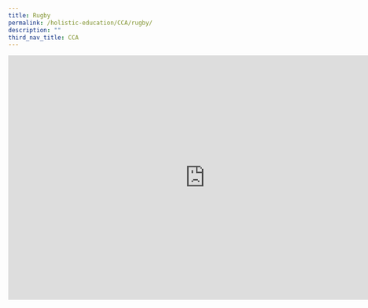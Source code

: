 ```yaml
---
title: Rugby
permalink: /holistic-education/CCA/rugby/
description: ""
third_nav_title: CCA
---
```

<iframe allowfullscreen="true" height="498" width="800" frameborder="0" src="https://docs.google.com/presentation/d/e/2PACX-1vRJqd6eTB1s1a7b8eXpWqeBEoldZZ9TVzlGGtwaE89P2MYDvGRwkwCatcQTdkTa5zrIEf6p4dMYUbCO/embed?start=false&amp;loop=false&amp;delayms=3000"></iframe>